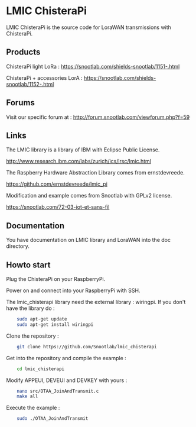 LMIC ChisteraPi
=============

LMIC ChisteraPi is the source code for LoraWAN transmissions with ChisteraPi.

Products
-------
ChisteraPi light LoRa : https://snootlab.com/shields-snootlab/1151-.html

ChisteraPi + accessories LorA : https://snootlab.com/shields-snootlab/1152-.html

Forums
-------
Visit our specific forum at :
http://forum.snootlab.com/viewforum.php?f=59

Links
-------
The LMIC library is a library of IBM with Eclipse Public License.

http://www.research.ibm.com/labs/zurich/ics/lrsc/lmic.html

The Raspberry Hardware Abstraction Library comes from ernstdevreede.

https://github.com/ernstdevreede/lmic_pi

Modification and example comes from Snootlab with GPLv2 license.

https://snootlab.com/72-03-iot-et-sans-fil

Documentation
---------------------
You have documentation on LMIC library and LoraWAN into the doc directory.

Howto start
------------------
Plug the ChisteraPi on your RaspberryPi.

Power on and connect into your RaspberryPi with SSH.

The lmic_chisterapi library need the external library : wiringpi.
If you don't have the library do :
```bash
    sudo apt-get update
    sudo apt-get install wiringpi
```

Clone the repository :

```bash
	git clone https://github.com/Snootlab/lmic_chisterapi
```

Get into the repository and compile the example :

```bash
	cd lmic_chisterapi
```

Modify APPEUI, DEVEUI and DEVKEY with yours :

```bash
    nano src/OTAA_JoinAndTransmit.c
    make all	
```

Execute the example :

```bash
	sudo ./OTAA_JoinAndTransmit
```


